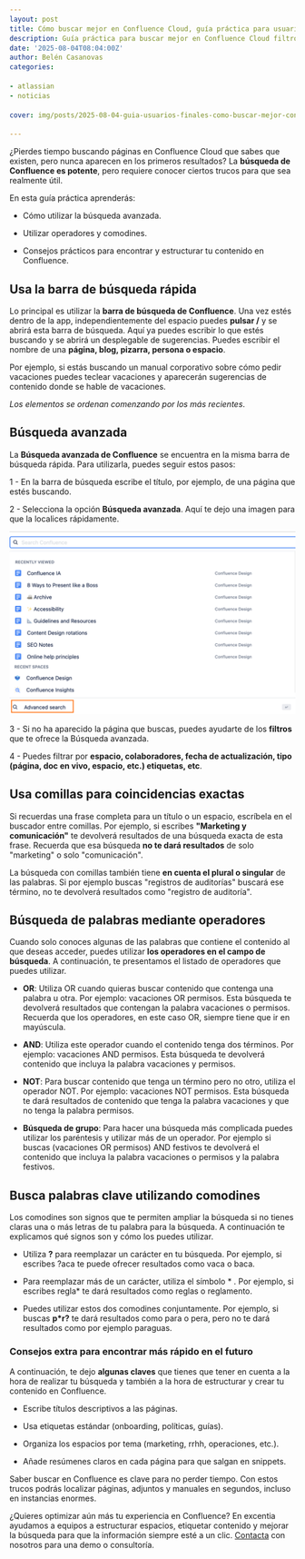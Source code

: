 ```yaml
---
layout: post
title: Cómo buscar mejor en Confluence Cloud, guía práctica para usuarios
description: Guía práctica para buscar mejor en Confluence Cloud filtros, operadores, trucos y ejemplos para encontrar páginas y adjuntos en segundos.
date: '2025-08-04T08:04:00Z'
author: Belén Casanovas
categories:

- atlassian
- noticias

cover: img/posts/2025-08-04-guia-usuarios-finales-como-buscar-mejor-confluence.png

---
```


¿Pierdes tiempo buscando páginas en Confluence Cloud que sabes que existen, pero nunca aparecen en los primeros resultados? La **búsqueda de Confluence es potente**, pero requiere conocer ciertos trucos para que sea realmente útil.

En esta guía práctica aprenderás:

- Cómo utilizar la búsqueda avanzada.

- Utilizar operadores y comodines.

- Consejos prácticos para encontrar y estructurar tu contenido en Confluence. 


<h2>Usa la barra de búsqueda rápida</h2>

Lo principal es utilizar la **barra de búsqueda de Confluence**. Una vez estés dentro de la app, independientemente del espacio puedes **pulsar /** y se abrirá esta barra de búsqueda. Aquí ya puedes escribir lo que estés buscando y se abrirá un desplegable de sugerencias. Puedes escribir el nombre de una **página, blog, pizarra, persona o espacio**.

Por ejemplo, si estás buscando un manual corporativo sobre cómo pedir vacaciones puedes teclear vacaciones y aparecerán sugerencias de contenido donde se hable de vacaciones.

*Los elementos se ordenan comenzando por los más recientes*.

<h2>Búsqueda avanzada</h2>

La **Búsqueda avanzada de Confluence** se encuentra en la misma barra de búsqueda rápida. Para utilizarla, puedes seguir estos pasos: 

1 - En la barra de búsqueda escribe el título, por ejemplo, de una página que estés buscando. <br>

2 - Selecciona la opción **Búsqueda avanzada**. Aquí te dejo una imagen para que la localices rápidamente. <br>

<div style="text-align: center;">
<img src="/img/atlassian-products/confluence-busqueda-avanzada.png" alt="Búsqueda avanzada en Confluence" width="600">
</div>


3 - Si no ha aparecido la página que buscas, puedes ayudarte de los **filtros** que te ofrece la Búsqueda avanzada. <br>

4 - Puedes filtrar por **espacio, colaboradores, fecha de actualización, tipo (página, doc en vivo, espacio, etc.) etiquetas, etc**. <br>

<h2>Usa comillas para coincidencias exactas</h2>

Si recuerdas una frase completa para un título o un espacio, escríbela en el buscador entre comillas. Por ejemplo, si escribes **"Marketing y comunicación"** te devolverá resultados de una búsqueda exacta de esta frase. Recuerda que esa búsqueda **no te dará resultados** de solo "marketing" o solo "comunicación".

La búsqueda con comillas también tiene **en cuenta el plural o singular** de las palabras. Si por ejemplo buscas "registros de auditorías" buscará ese término, no te devolverá resultados como "registro de auditoría". 

<h2>Búsqueda de palabras mediante operadores</h2>

Cuando solo conoces algunas de las palabras que contiene el contenido al que deseas acceder, puedes utilizar **los operadores en el campo de búsqueda**. A continuación, te presentamos el listado de operadores que puedes utilizar. 

- **OR**: Utiliza OR cuando quieras buscar contenido que contenga una palabra u otra. Por ejemplo: vacaciones OR permisos. Esta búsqueda te devolverá resultados que contengan la palabra vacaciones o permisos. Recuerda que los operadores, en este caso OR, siempre tiene que ir en mayúscula. <br>

- **AND**: Utiliza este operador cuando el contenido tenga dos términos. Por ejemplo: vacaciones AND permisos. Esta búsqueda te devolverá contenido que incluya la palabra vacaciones y permisos. 

- **NOT**: Para buscar contenido que tenga un término pero no otro, utiliza el operador NOT. Por ejemplo: vacaciones NOT permisos. Esta búsqueda te dará resultados de contenido que tenga la palabra vacaciones y que no tenga la palabra permisos. 

- **Búsqueda de grupo**: Para hacer una búsqueda más complicada puedes utilizar los paréntesis y utilizar más de un operador. Por ejemplo si buscas (vacaciones OR permisos) AND festivos te devolverá el contenido que incluya la palabra vacaciones o permisos y la palabra festivos. 

<h2>Busca palabras clave utilizando comodines</h2>

Los comodines son signos que te permiten ampliar la búsqueda si no tienes claras una o más letras de tu palabra para la búsqueda. A continuación te explicamos qué signos son y cómo los puedes utilizar.

- Utiliza **?** para reemplazar un carácter en tu búsqueda. Por ejemplo, si escribes ?aca te puede ofrecer resultados como vaca o baca.  <br>

- Para reemplazar más de un carácter, utiliza el símbolo * . Por ejemplo, si escribes regla* te dará resultados como reglas o reglamento.  <br>

- Puedes utilizar estos dos comodines conjuntamente. Por ejemplo, si buscas **p*r?** te dará resultados como para o pera, pero no te dará resultados como por ejemplo paraguas.  <br>

<h3>Consejos extra para encontrar más rápido en el futuro</h3>

A continuación, te dejo **algunas claves** que tienes que tener en cuenta a la hora de realizar tu búsqueda y también a la hora de estructurar y crear tu contenido en Confluence. 

- Escribe títulos descriptivos a las páginas. <br>

- Usa etiquetas estándar (onboarding, políticas, guías). <br>

- Organiza los espacios por tema (marketing, rrhh, operaciones, etc.). <br>

- Añade resúmenes claros en cada página para que salgan en snippets. <br>

Saber buscar en Confluence es clave para no perder tiempo. Con estos trucos podrás localizar páginas, adjuntos y manuales en segundos, incluso en instancias enormes. 

¿Quieres optimizar aún más tu experiencia en Confluence? En excentia ayudamos a equipos a estructurar espacios, etiquetar contenido y mejorar la búsqueda para que la información siempre esté a un clic.
[Contacta](/contacto) con nosotros para una demo o consultoría.